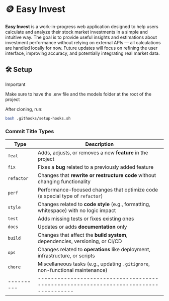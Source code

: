 # 🪙 Easy Invest

**Easy Invest** is a work-in-progress web application designed to help users calculate and analyze their stock market investments in a simple and intuitive way.
The goal is to provide useful insights and estimations about investment performance without relying on external APIs — all calculations are handled locally for now.
Future updates will focus on refining the user interface, improving accuracy, and potentially integrating real market data.

## 🛠️ Setup

> [!IMPORTANT]
> Make sure to have the .env file and the models folder at the root of the project

After cloning, run:
```bash
bash .githooks/setup-hooks.sh
```

### Commit Title Types
| **Type**   | **Description**                                                                       |
| ---------- | ------------------------------------------------------------------------------------- |
| `feat`     | Adds, adjusts, or removes a new **feature** in the project                            |
| `fix`      | Fixes a **bug** related to a previously added feature                                 |
| `refactor` | Changes that **rewrite or restructure code** without changing functionality           |
| `perf`     | Performance-focused changes that optimize code (a special type of `refactor`)         |
| `style`    | Changes related to **code style** (e.g., formatting, whitespace) with no logic impact |
| `test`     | Adds missing tests or fixes existing ones                                             |
| `docs`     | Updates or adds **documentation** only                                                |
| `build`    | Changes that affect the **build system**, dependencies, versioning, or CI/CD          |
| `ops`      | Changes related to **operations** like deployment, infrastructure, or scripts         |
| `chore`    | Miscellaneous tasks (e.g., updating `.gitignore`, non-functional maintenance)         |
| ---------- | ------------------------------------------------------------------------------------- |